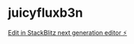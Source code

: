 # juicyfluxb3n

[Edit in StackBlitz next generation editor ⚡️](https://stackblitz.com/~/github.com/B3nHur7/juicyfluxb3n)
